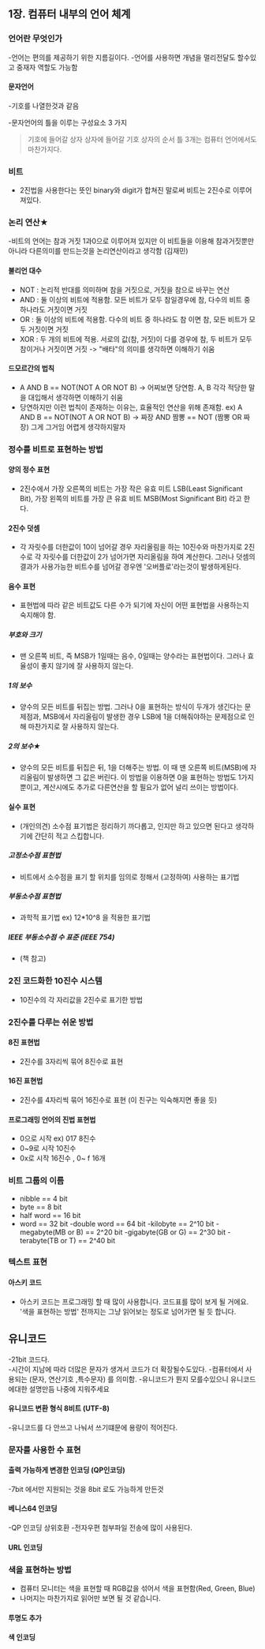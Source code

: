 ## 1장. 컴퓨터 내부의 언어 체계

### 언어란 무엇인가
-언어는 편의를 제공하기 위한 지름길이다.
-언어를 사용하면 개념을 멀리전달도 할수있고 중재자 역할도 가능함

#### 문자언어
-기호를 나열한것과 같음 

-문자언어의 틀을 이루는 구성요소 3 가지 
>기호에 들어갈 상자
>상자에 들어갈 기호
>상자의 순서
 틀 3개는 컴퓨터 언어에서도 마찬가지다.
    
### 비트
- 2진법을 사용한다는 뜻인 binary와 digit가 합쳐진 말로써 비트는 2진수로 이루어져있다.
### 논리 연산★
-비트의 언어는 참과 거짓 1과0으로 이루어져 있지만 이 비트들을 이용해 참과거짓뿐만 아니라 다른의미를 만드는것을 논리연산이라고 생각함 (김재민)
    
#### 불리언 대수
- NOT : 논리적 반대를 의미하며 참을 거짓으로, 거짓을 참으로 바꾸는 연산
- AND : 둘 이상의 비트에 적용함. 모든 비트가 모두 참일경우에 참, 다수의 비트 중 하나라도 거짓이면 거짓
- OR : 둘 이상의 비트에 적용함. 다수의 비트 중 하나라도 참 이면 참, 모든 비트가 모두 거짓이면 거짓
- XOR : 두 개의 비트에 적용. 서로의 값(참, 거짓)이 다를 경우에 참, 두 비트가 모두 참이거나 거짓이면 거짓 -> "배타"의 의미를 생각하면 이해하기 쉬움
#### 드모르간의 법칙
- A AND B == NOT(NOT A OR NOT B) -> 어찌보면 당연함. A, B 각각 적당한 말을 대입해서 생각하면 이해하기 쉬움
- 당연하지만 이런 법칙이 존재하는 이유는, 효율적인 연산을 위해 존재함.
ex) A AND B == NOT(NOT A OR NOT B)  -> 짜장 AND 짬뽕 == NOT (짬뽕 OR 짜장) 그게 그거임 어렵게 생각하지말자
     
### 정수를 비트로 표현하는 방법

#### 양의 정수 표현
- 2진수에서 가장 오른쪽의 비트는 가장 작은 유효 미트 LSB(Least Significant Bit), 가장 왼쪽의 비트를 가장 큰 유효 비트 MSB(Most Significant Bit) 라고 한다.
#### 2진수 덧셈
- 각 자릿수를 더한값이 10이 넘어갈 경우 자리올림을 하는 10진수와 마찬가지로 2진수로 각 자릿수를 더한값이 2가 넘어가면 자리올림을 하여 계산한다. 그러나 덧셈의 결과가 사용가능한 비트수를 넘어갈 경우엔 '오버플로'라는것이 발생하게된다.
#### 음수 표현
- 표현법에 따라 같은 비트값도 다른 수가 되기에 자신이 어떤 표현법을 사용하는지 숙지해야 함.
##### 부호와 크기
- 맨 오른쪽 비트, 즉 MSB가 1일때는 음수, 0일때는 양수라는 표현법이다. 그러나 효율성이 좋지 않기에 잘 사용하지 않는다.
##### 1의 보수
- 양수의 모든 비트를 뒤집는 방법. 그러나 0을 표현하는 방식이 두개가 생긴다는 문제점과, MSB에서 자리올림이 발생한 경우 LSB에 1을 더해줘야하는 문제점으로 인해 마찬가지로 잘 사용하지 않는다.
##### 2의 보수★
- 양수의 모든 비트를 뒤집은 뒤, 1을 더해주는 방법. 이 때 맨 오른쪽 비트(MSB)에 자리올림이 발생하면 그 값은 버린다. 이 방법을 이용하면 0을 표현하는 방법도 1가지뿐이고, 계산시에도 추가로 다른연산을 할 필요가 없어 널리 쓰이는 방법이다.
#### 실수 표현
- (개인의견) 소수점 표기법은 정리하기 까다롭고, 인지만 하고 있으면 된다고 생각하기에 간단히 적고 스킵합니다.
##### 고정소수점 표현법
- 비트에서 소수점을 표기 할 위치를 임의로 정해서 (고정하여) 사용하는 표기법
##### 부동소수점 표현법
- 과학적 표기법 ex) 12*10^8 을 적용한 표기법
##### IEEE 부동소수점 수 표준 (IEEE 754)
- (책 참고)
### 2진 코드화한 10진수 시스템
- 10진수의 각 자리값을 2진수로 표기한 방법
### 2진수를 다루는 쉬운 방법

#### 8진 표현법
- 2진수를 3자리씩 묶어 8진수로 표현
#### 16진 표현법
- 2진수를 4자리씩 묶어 16진수로 표현 (이 친구는 익숙해지면 좋을 듯)
#### 프로그래밍 언어의 진법 표현법
- 0으로 시작 ex) 017 8진수
- 0~9로 시작 10진수
- 0x로 시작 16진수 , 0~ f 16개
### 비트 그룹의 이름
- nibble  == 4 bit
- byte == 8 bit
- half word == 16 bit
- word == 32 bit
-double word == 64 bit
-kilobyte == 2^10 bit
-megabyte(MB or B) == 2^20 bit
-gigabyte(GB or G) == 2^30 bit 
-terabyte(TB or T) == 2^40 bit

### 텍스트 표현

#### 아스키 코드
- 아스키 코드는 프로그래밍 할 때 많이 사용합니다. 코드표를 많이 보게 될 거에요. '색을 표현하는 방법' 전까지는 그냥 읽어보는 정도로 넘어가면 될 듯 합니다.

## 유니코드 
 -21bit 코드다.   
-시간이 지남에 따라 더많은 문자가 생겨서 코드가 더 확장될수도있다.
-컴퓨터에서 사용되는 (문자, 연산기호 ,특수문자) 를 의미함. 
-유니코드가 뭔지 모를수있으니 유니코드에대한 설명만듬 나중에 지워주세요
#### 유니코드 변환 형식 8비트 (UTF-8)
-유니코드를 다 안쓰고 나눠서 쓰기떄문에 용량이 적어진다. 


### 문자를 사용한 수 표현

#### 출력 가능하게 변경한 인코딩 (QP인코딩)
-7bit 에서만 지원되는 것을 8bit 로도 가능하게 만든것

#### 베니스64 인코딩
-QP 인코딩 상위호환
-전자우편 첨부파일 전송에 많이 사용된다.

#### URL 인코딩

### 색을 표현하는 방법
- 컴퓨터 모니터는 색을 표현할 때 RGB값을 섞어서 색을 표현함(Red, Green, Blue)
- 나머지는 마찬가지로 읽어만 보면 될 것 같습니다.
#### 투명도 추가

#### 색 인코딩
